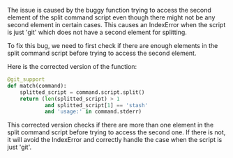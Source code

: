 The issue is caused by the buggy function trying to access the second element of the split command script even though there might not be any second element in certain cases. This causes an IndexError when the script is just 'git' which does not have a second element for splitting.

To fix this bug, we need to first check if there are enough elements in the split command script before trying to access the second element.

Here is the corrected version of the function:

```python
@git_support
def match(command):
    splitted_script = command.script.split()
    return (len(splitted_script) > 1
            and splitted_script[1] == 'stash'
            and 'usage:' in command.stderr)
```

This corrected version checks if there are more than one element in the split command script before trying to access the second one. If there is not, it will avoid the IndexError and correctly handle the case when the script is just 'git'.